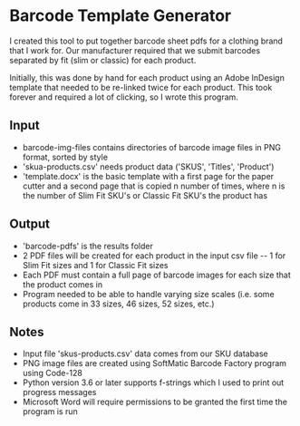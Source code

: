 # Barcode Template Generator

I created this tool to put together barcode sheet pdfs for a clothing brand that I work for. Our manufacturer required that we submit barcodes separated by fit (slim or classic) for each product.

Initially, this was done by hand for each product using an Adobe InDesign template that needed to be re-linked twice for each product. This took forever and required a lot of clicking, so I wrote this program.

## Input
* barcode-img-files contains directories of barcode image files in PNG format, sorted by style
* 'skua-products.csv' needs product data ('SKUS', 'Titles', 'Product')
* 'template.docx' is the basic template with a first page for the paper cutter and a second page that is copied n number of times, where n is the number of Slim Fit SKU's or Classic Fit SKU's the product has

## Output
* 'barcode-pdfs' is the results folder
* 2 PDF files will be created for each product in the input csv file -- 1 for Slim Fit sizes and 1 for Classic Fit sizes
* Each PDF must contain a full page of barcode images for each size that the product comes in
* Program needed to be able to handle varying size scales (i.e. some products come in 33 sizes, 46 sizes, 52 sizes, etc.)

## Notes
* Input file 'skus-products.csv' data comes from our SKU database
* PNG image files are created using SoftMatic Barcode Factory program using Code-128
* Python version 3.6 or later supports f-strings which I used to print out progress messages
* Microsoft Word will require permissions to be granted the first time the program is run
